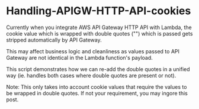 # Handling-APIGW-HTTP-API-cookies
Currently when you integrate AWS API Gateway HTTP API with Lambda, the cookie value which is wrapped with double quotes ("") which is passed gets stripped automatically by API Gateway. 

This may affect business logic and cleanliness as values passed to API Gateway are not identical in the Lambda function's payload. 

This script demonstrates how we can re-add the double quotes in a unified way (ie. handles both cases where double quotes are present or not). 

Note: This only takes into account cookie values that require the values to be wrapped in double quotes. If not your requirement, you may ingore this post. 

